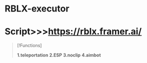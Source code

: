 # RBLX-executor
# Script>>>https://rblx.framer.ai/
> [!Functions]
> 
> **1.teleportation**
> **2.ESP**
> **3.noclip**
> **4.aimbot**
